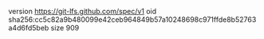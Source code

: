 version https://git-lfs.github.com/spec/v1
oid sha256:cc5c82a9b480099e42ceb964849b57a10248698c971ffde8b52763a4d6fd5beb
size 909
